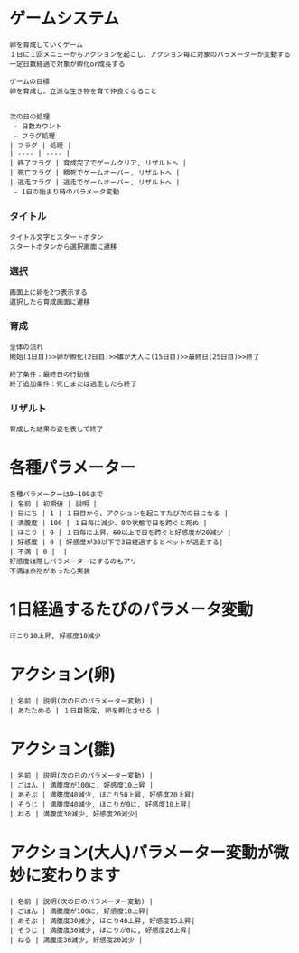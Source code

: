 # ゲームシステム
    卵を育成していくゲーム
    １日に１回メニューからアクションを起こし、アクション毎に対象のパラメーターが変動する
    一定日数経過で対象が孵化or成長する
    
    ゲームの目標
    卵を育成し、立派な生き物を育て仲良くなること


    次の日の処理
     - 日数カウント
     - フラグ処理
    | フラグ | 処理 |
    | ---- | ---- |
    | 終了フラグ | 育成完了でゲームクリア, リザルトへ |
    | 死亡フラグ | 餓死でゲームオーバー, リザルトへ |
    | 逃走フラグ | 逃走でゲームオーバー, リザルトへ |
     - 1日の始まり時のパラメータ変動


### タイトル
    タイトル文字とスタートボタン
    スタートボタンから選択画面に遷移

### 選択
    画面上に卵を2つ表示する
    選択したら育成画面に遷移

### 育成
    全体の流れ
    開始(1日目)>>卵が孵化(2日目)>>雛が大人に(15日目)>>最終日(25日目)>>終了

    終了条件：最終日の行動後
    終了追加条件：死亡または逃走したら終了

 ### リザルト
    育成した結果の姿を表して終了


# 各種パラメーター
    各種パラメーターは0~100まで
    | 名前 | 初期値 | 説明 |
    | 日にち | 1 | １日目から、アクションを起こすたび次の日になる |
    | 満腹度 | 100 | １日毎に減少、0の状態で日を跨ぐと死ぬ |
    | ほこり | 0 | １日毎に上昇、60以上で日を跨ぐと好感度が20減少 |    
    | 好感度 | 0 | 好感度が30以下で3日経過するとペットが逃走する|
    | 不満 | 0 |  |
    好感度は隠しパラメーターにするのもアリ
    不満は余裕があったら実装
# 1日経過するたびのパラメータ変動
    ほこり10上昇, 好感度10減少
# アクション(卵)
    | 名前 | 説明(次の日のパラメーター変動) |
    | あたためる | １日目限定, 卵を孵化させる |
# アクション(雛)
    | 名前 | 説明(次の日のパラメーター変動) |
    | ごはん | 満腹度が100に, 好感度10上昇 |
    | あそぶ | 満腹度40減少, ほこり50上昇, 好感度20上昇|
    | そうじ | 満腹度40減少, ほこりが0に, 好感度10上昇|
    | ねる | 満腹度30減少, 好感度20減少|
# アクション(大人)パラメーター変動が微妙に変わります
    | 名前 | 説明(次の日のパラメーター変動) |
    | ごはん | 満腹度が100に, 好感度10上昇|
    | あそぶ | 満腹度30減少, ほこり40上昇, 好感度15上昇|
    | そうじ | 満腹度30減少, ほこりが0に, 好感度20上昇|
    | ねる | 満腹度30減少, 好感度20減少 |
